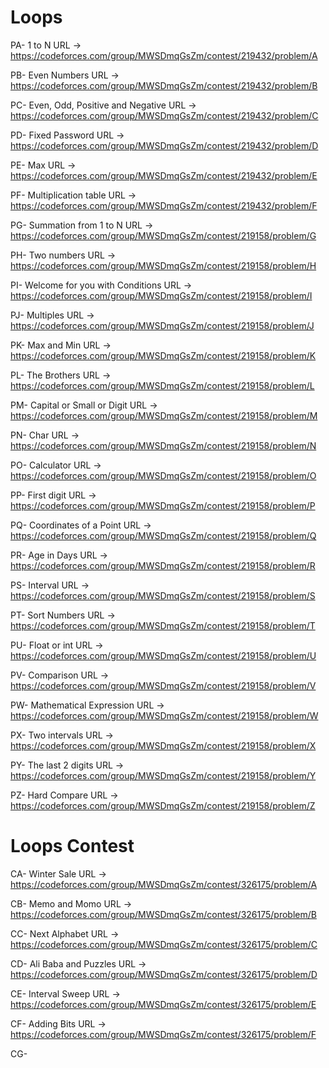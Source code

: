 # Loops

PA- 1 to N URL -> https://codeforces.com/group/MWSDmqGsZm/contest/219432/problem/A

PB- Even Numbers URL -> https://codeforces.com/group/MWSDmqGsZm/contest/219432/problem/B

PC- Even, Odd, Positive and Negative URL -> https://codeforces.com/group/MWSDmqGsZm/contest/219432/problem/C

PD- Fixed Password URL -> https://codeforces.com/group/MWSDmqGsZm/contest/219432/problem/D

PE- Max URL -> https://codeforces.com/group/MWSDmqGsZm/contest/219432/problem/E

PF- Multiplication table URL -> https://codeforces.com/group/MWSDmqGsZm/contest/219432/problem/F

PG- Summation from 1 to N URL -> https://codeforces.com/group/MWSDmqGsZm/contest/219158/problem/G

PH- Two numbers URL -> https://codeforces.com/group/MWSDmqGsZm/contest/219158/problem/H

PI- Welcome for you with Conditions URL -> https://codeforces.com/group/MWSDmqGsZm/contest/219158/problem/I

PJ- Multiples URL -> https://codeforces.com/group/MWSDmqGsZm/contest/219158/problem/J

PK- Max and Min URL -> https://codeforces.com/group/MWSDmqGsZm/contest/219158/problem/K

PL- The Brothers URL -> https://codeforces.com/group/MWSDmqGsZm/contest/219158/problem/L

PM- Capital or Small or Digit URL -> https://codeforces.com/group/MWSDmqGsZm/contest/219158/problem/M

PN- Char URL -> https://codeforces.com/group/MWSDmqGsZm/contest/219158/problem/N

PO- Calculator URL -> https://codeforces.com/group/MWSDmqGsZm/contest/219158/problem/O

PP- First digit URL -> https://codeforces.com/group/MWSDmqGsZm/contest/219158/problem/P

PQ- Coordinates of a Point URL -> https://codeforces.com/group/MWSDmqGsZm/contest/219158/problem/Q

PR- Age in Days URL -> https://codeforces.com/group/MWSDmqGsZm/contest/219158/problem/R

PS- Interval URL -> https://codeforces.com/group/MWSDmqGsZm/contest/219158/problem/S

PT- Sort Numbers URL -> https://codeforces.com/group/MWSDmqGsZm/contest/219158/problem/T

PU- Float or int URL -> https://codeforces.com/group/MWSDmqGsZm/contest/219158/problem/U

PV- Comparison URL -> https://codeforces.com/group/MWSDmqGsZm/contest/219158/problem/V

PW- Mathematical Expression URL -> https://codeforces.com/group/MWSDmqGsZm/contest/219158/problem/W

PX- Two intervals URL -> https://codeforces.com/group/MWSDmqGsZm/contest/219158/problem/X

PY- The last 2 digits URL -> https://codeforces.com/group/MWSDmqGsZm/contest/219158/problem/Y

PZ- Hard Compare URL -> https://codeforces.com/group/MWSDmqGsZm/contest/219158/problem/Z

# Loops Contest

CA- Winter Sale URL -> https://codeforces.com/group/MWSDmqGsZm/contest/326175/problem/A

CB- Memo and Momo URL -> https://codeforces.com/group/MWSDmqGsZm/contest/326175/problem/B

CC- Next Alphabet URL -> https://codeforces.com/group/MWSDmqGsZm/contest/326175/problem/C

CD- Ali Baba and Puzzles URL -> https://codeforces.com/group/MWSDmqGsZm/contest/326175/problem/D

CE- Interval Sweep URL -> https://codeforces.com/group/MWSDmqGsZm/contest/326175/problem/E

CF- Adding Bits URL -> https://codeforces.com/group/MWSDmqGsZm/contest/326175/problem/F

CG- 